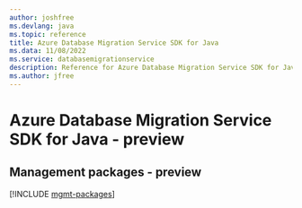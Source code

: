 ```yaml
---
author: joshfree
ms.devlang: java
ms.topic: reference
title: Azure Database Migration Service SDK for Java
ms.data: 11/08/2022
ms.service: databasemigrationservice
description: Reference for Azure Database Migration Service SDK for Java
ms.author: jfree
---
```

# Azure Database Migration Service SDK for Java - preview

## Management packages - preview
[!INCLUDE [mgmt-packages](database-migration-service-mgmt-index.md)]